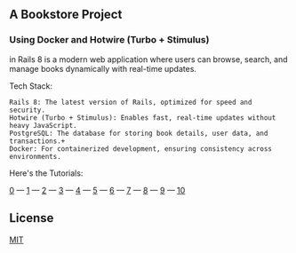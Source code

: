 ## A Bookstore Project
### Using Docker and Hotwire (Turbo + Stimulus) 

in Rails 8 is a modern web application where users can browse, search, and manage books dynamically with real-time updates.

Tech Stack:

    Rails 8: The latest version of Rails, optimized for speed and security.
    Hotwire (Turbo + Stimulus): Enables fast, real-time updates without heavy JavaScript.
    PostgreSQL: The database for storing book details, user data, and transactions.+
    Docker: For containerized development, ensuring consistency across environments.
Here's the Tutorials:

[0](https://medium.com/jungletronics/bookstore-project-infra-01de739c60cd) — [1](https://medium.com/jungletronics/bookstore-1-caee3b06a04c) — [2](https://medium.com/jungletronics/bookstore-selling-books-2-65c2c54b18d4) — [3](https://medium.com/jungletronics/bookstore-graphs-3-1e98f7739120) — [4](https://medium.com/jungletronics/bookstore-chartjs-4-27950a954e96) — [5](https://medium.com/jungletronics/bookstore-bar-chart-5-a5a6fca2e682) — [6](https://medium.com/jungletronics/bookstore-pie-chart-6-8818f46d53a6) — [7](https://medium.com/jungletronics/bookstore-line-chart-7-8d312383327f) — [8](https://medium.com/jungletronics/bookstore-turbo-stream-8-ceeec24ddfa7) — [9](https://medium.com/jungletronics/bookstore-final-implementation-9127936b8301) — [10](https://medium.com/jungletronics/bookstore-full-timestamp-10-091f4fe13b75)

## License

[MIT](https://choosealicense.com/licenses/mit/)

